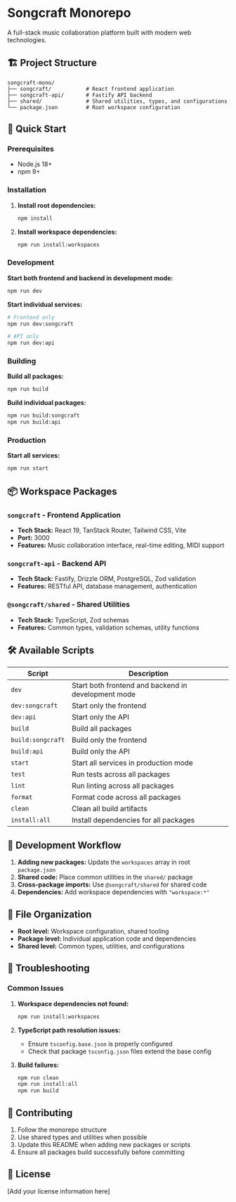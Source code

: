 # Songcraft Monorepo

A full-stack music collaboration platform built with modern web technologies.

## 🏗️ Project Structure

```
songcraft-mono/
├── songcraft/           # React frontend application
├── songcraft-api/       # Fastify API backend
├── shared/              # Shared utilities, types, and configurations
└── package.json         # Root workspace configuration
```

## 🚀 Quick Start

### Prerequisites

- Node.js 18+
- npm 9+

### Installation

1. **Install root dependencies:**

   ```bash
   npm install
   ```

2. **Install workspace dependencies:**
   ```bash
   npm run install:workspaces
   ```

### Development

**Start both frontend and backend in development mode:**

```bash
npm run dev
```

**Start individual services:**

```bash
# Frontend only
npm run dev:songcraft

# API only
npm run dev:api
```

### Building

**Build all packages:**

```bash
npm run build
```

**Build individual packages:**

```bash
npm run build:songcraft
npm run build:api
```

### Production

**Start all services:**

```bash
npm run start
```

## 📦 Workspace Packages

### `songcraft` - Frontend Application

- **Tech Stack:** React 19, TanStack Router, Tailwind CSS, Vite
- **Port:** 3000
- **Features:** Music collaboration interface, real-time editing, MIDI support

### `songcraft-api` - Backend API

- **Tech Stack:** Fastify, Drizzle ORM, PostgreSQL, Zod validation
- **Features:** RESTful API, database management, authentication

### `@songcraft/shared` - Shared Utilities

- **Tech Stack:** TypeScript, Zod schemas
- **Features:** Common types, validation schemas, utility functions

## 🛠️ Available Scripts

| Script            | Description                                         |
| ----------------- | --------------------------------------------------- |
| `dev`             | Start both frontend and backend in development mode |
| `dev:songcraft`   | Start only the frontend                             |
| `dev:api`         | Start only the API                                  |
| `build`           | Build all packages                                  |
| `build:songcraft` | Build only the frontend                             |
| `build:api`       | Build only the API                                  |
| `start`           | Start all services in production mode               |
| `test`            | Run tests across all packages                       |
| `lint`            | Run linting across all packages                     |
| `format`          | Format code across all packages                     |
| `clean`           | Clean all build artifacts                           |
| `install:all`     | Install dependencies for all packages               |

## 🔧 Development Workflow

1. **Adding new packages:** Update the `workspaces` array in root `package.json`
2. **Shared code:** Place common utilities in the `shared/` package
3. **Cross-package imports:** Use `@songcraft/shared` for shared code
4. **Dependencies:** Add workspace dependencies with `"workspace:*"`

## 📁 File Organization

- **Root level:** Workspace configuration, shared tooling
- **Package level:** Individual application code and dependencies
- **Shared level:** Common types, utilities, and configurations

## 🚨 Troubleshooting

### Common Issues

1. **Workspace dependencies not found:**

   ```bash
   npm run install:workspaces
   ```

2. **TypeScript path resolution issues:**
   - Ensure `tsconfig.base.json` is properly configured
   - Check that package `tsconfig.json` files extend the base config

3. **Build failures:**
   ```bash
   npm run clean
   npm run install:all
   npm run build
   ```

## 🤝 Contributing

1. Follow the monorepo structure
2. Use shared types and utilities when possible
3. Update this README when adding new packages or scripts
4. Ensure all packages build successfully before committing

## 📄 License

[Add your license information here]
